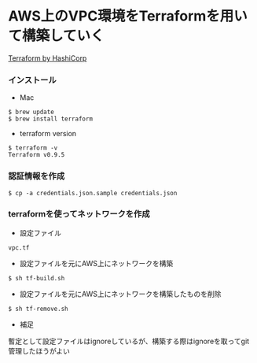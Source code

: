 # AWS上のVPC環境をTerraformを用いて構築していく

[Terraform by HashiCorp](https://www.terraform.io/)


### インストール

+ Mac

```
$ brew update
$ brew install terraform
```

+ terraform version

```
$ terraform -v
Terraform v0.9.5
```

### 認証情報を作成

```
$ cp -a credentials.json.sample credentials.json
```

### terraformを使ってネットワークを作成

+ 設定ファイル

```
vpc.tf
```


+ 設定ファイルを元にAWS上にネットワークを構築


```
$ sh tf-build.sh
```


+ 設定ファイルを元にAWS上にネットワークを構築したものを削除

```
$ sh tf-remove.sh
```

+ 補足

暫定として設定ファイルはignoreしているが、構築する際はignoreを取ってgit管理したほうがよい
